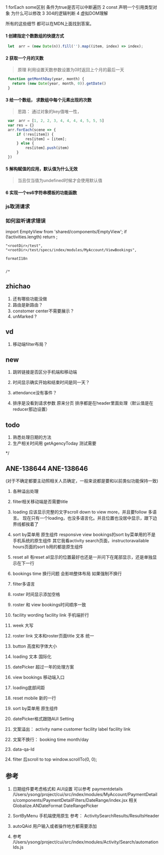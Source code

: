1 forEach some区别  条件为true是否可以中断遍历
2 const 声明一个引用类型对象  为什么可以修改
3 304的逻辑判断
4 虚拟DOM理解


所有的这些细节  都可以在MDN上面找到答案。


#### 1  创建指定个数数组的快捷方式
```javascript
 let  arr = (new Date(n)).fill('').map((item, index) => index);
 ```

#### 2  获取一个月的天数
> 原理  利用设置天数参数设置为0时返回上个月的最后一天

```javascript
 function getMonthDay(year, month) {
   return (new Date(year, month, 0)).getDate()
 }
 ```
 
 
 #### 3 给一个数组， 求数组中每个元素出现的次数
 > 思路： 通过对象的key值唯一性， 
 
 ```javascript
  var  arr = [1, 2, 2, 3, 4, 4, 4, 4, 5, 5, 5]
  var res = {}
  arr.forEach(scene => {
      if (!res[item]) {
          res[item] = [item];
      } else {
          res[item].push(item)
      }
  })
 ```
 
 #### 5 解构赋值的应用，默认值为什么无效
 > 当且仅当值为undefined时候才会使用默认值
 
 
 #### 6 实现一个es6字符串模板的功能函数


 ### js取消请求

 ### 如何监听请求错误

 import EmptyView from 'shared/components/EmptyView';
    if (!activities.length) return <EmptyView emptyMessage={messages[selfMessages.totalRecordsText.id]} />;


    "<rootDir>/test",
    "<rootDir>/test/specs/index/modules/MyAccount/ViewBookings",

    formatI18n


    /*
## zhichao
1. 还有哪些功能没做
2. 路由是新路由？
3. constomer center不需要展示？
4. unMarked ?


## vd
1. 移动端filter布局？

## new
1. 跳转链接是否区分手机端和移动端
2. 时间显示确实开始和结束时间是同一天？
3. attendance没有事件？

1. 排序是没看到请求参数
  原来分页  排序都是在header里面处理（默认值是在reducer那边设置）

## todo
1. 熟悉处理日期的方法
2. 生产相关时间用 getAgencyToday   测试需要

*/

## ANE-138644 ANE-138646
(对于不确定都要主动照相关人员确定，一般来说都是要和以前类似功能保持一致)
1. 各种溢出处理
2. filter相关移动端是否需要title
3.  loading  应该显示完整的文字scroll down to view more，并且要follow 多语言。 现在只有一个loading，也没多语言化。并且位置也没居中显示，跟下边界线都挨着了
4. sort by菜单用 原生组件  responsive view bookings的sort by菜单用的不是手机系统的原生组件 其它我看activity search页面，instructoravailable hours页面的sort b用的都是原生组件
5. reset all  有reset all显示的位置最好也还是一并问下在尾部显示，还是单独显示在下一行
6. bookings time 换行问题  会影响整体布局 如果强制不换行

7. filter多语言
8. roster 时间显示添加空格
9. roster 和 view bookings时间顺序一致
10. facility wording facility link 手机端折行
11. week 大写
12. roster link 文本和roster页面title 文本  统一
13. button 高度和字体大小
14. loading 文本 国际化
15. datePicker 超过一年的处理方案
16. view bookings  移动端入口

1. loading底部间距
2. reset mobile 新的一行
3. sort by菜单用 原生组件
4. datePicker格式跟随AUI Setting
5. 文案溢出： activity name    customer    facility label      facility link
6. 文案不换行： booking time   month/day
7. data-qa-Id
8. filter 后scroll to top window.scrollTo(0, 0);


## 参考
1. 日期组件要考虑格式和 AUI设置  可以参考 paymentdetails  /Users/ysong/project/cui/src/index/modules/MyAccount/PaymentDetails/components/PaymentDetailFilters/DateRange/index.jsx
   相关  Globalize.ANDateFormat  DateRangePicker
2. SortByMenu 手机端使用原生
  参考： ActivitySearchResults/ResultsHeader

3. autoQAid   用户输入或者操作地方都需要添加
4. 参考  /Users/ysong/project/cui/src/index/modules/Activity/Search/automationIds.js